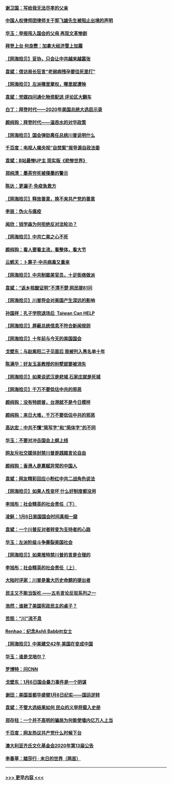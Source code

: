 #### [谢卫国：写给我无法尽孝的父亲](../pages/nsc993/n12720325.md?t=01292251) 
#### [中国人权律师团律师关于郭飞雄先生被阻止出境的声明](../pages/nsc993/n12720203.md?t=01292251) 
#### [华玉：举报闯入国会的父母 再现文革惨剧](../pages/nsc993/n12719070.md?t=01292251) 
#### [拜登上台 何良懋：加拿大经济雪上加霜](../pages/nsc993/n12718943.md?t=01292251) 
#### [【网海拾贝】妥协，只会让中共越来越嚣张](../pages/nsc993/n12717392.md?t=01292251) 
#### [袁斌：信访局长狂言“老弱病残孕要往死里打”](../pages/nsc993/n12717343.md?t=01292251) 
#### [【网海拾贝】左派哪里掌权，哪里就遭殃](../pages/nsc993/n12715009.md?t=01292251) 
#### [袁斌：党媒四问通化物资配送 评论区大翻车](../pages/nsc993/n12714950.md?t=01292251) 
#### [白丁：拜登时代——2020年美国总统大选启示录](../pages/nsc993/n12714920.md?t=01292251) 
#### [颜纯钩：拜登时代——温吞水的对华政策](../pages/nsc993/n12713245.md?t=01292251) 
#### [【网海拾贝】国会弹劾离任总统川普说明什么](../pages/nsc993/n12712816.md?t=01292251) 
#### [千百度：电视人揭央视“自焚案”报导源自政法委](../pages/nsc993/n12709760.md?t=01292251) 
#### [袁斌：B站最惨UP主 现实版《悲惨世界》](../pages/nsc993/n12709686.md?t=01292251) 
#### [郑纯清：墨茶穷死被搽墨的警示](../pages/nsc993/n12709262.md?t=01292251) 
#### [陈达：更漏子·免疫急救方](../pages/nsc993/n12709244.md?t=01292251) 
#### [【网海拾贝】释放善意，换不来共产党的善意](../pages/nsc993/n12708361.md?t=01292251) 
#### [李辰：伪火与瘟疫](../pages/nsc993/n12707981.md?t=01292251) 
#### [闻欣：钱学森为何拒绝反对法轮功？](../pages/nsc993/n12707407.md?t=01292251) 
#### [【网海拾贝】中共亡美之心不死](../pages/nsc993/n12707621.md?t=01292251) 
#### [颜纯钩：看人要看主流，看整体，看大节](../pages/nsc993/n12707536.md?t=01292251) 
#### [云鹤天：卜算子‧中共病毒又重来](../pages/nsc993/n12707408.md?t=01292251) 
#### [【网海拾贝】中共制裁美官员，十足街痞做派](../pages/nsc993/n12705115.md?t=01292251) 
#### [袁斌：“返乡核酸证明”不清不楚 网民提81问](../pages/nsc993/n12704982.md?t=01292251) 
#### [【网海拾贝】川普将会对美国产生深远的影响](../pages/nsc993/n12703045.md?t=01292251) 
#### [孙国祥：孔子学院退场后  Taiwan Can HELP](../pages/nsc993/n12702430.md?t=01292251) 
#### [【网海拾贝】屏蔽总统信息不符合新闻规则](../pages/nsc993/n12699998.md?t=01292251) 
#### [【网海拾贝】十年前与今天的美国国会](../pages/nsc993/n12696993.md?t=01292251) 
#### [戈壁东：与赵紫阳二子见面后 我被列入黑名单十年](../pages/nsc993/n12696215.md?t=01292251) 
#### [陈满华：好友玉圣教授的别墅就要被消失](../pages/nsc993/n12695411.md?t=01292251) 
#### [【网海拾贝】如果说武汉是悲城 石家庄就是死城](../pages/nsc993/n12694589.md?t=01292251) 
#### [【网海拾贝】千万不要低估中共的邪恶](../pages/nsc993/n12692771.md?t=01292251) 
#### [颜纯钩：没有特朗普，台港就不是今日模样](../pages/nsc993/n12692678.md?t=01292251) 
#### [颜纯钩：来日大难，千万不要低估中共的邪恶](../pages/nsc993/n12692080.md?t=01292251) 
#### [高达宏：中共不懂“简写字”和“简体字”的不同](../pages/nsc993/n12692068.md?t=01292251) 
#### [华玉：不要对冲击国会上纲上线](../pages/nsc993/n12689948.md?t=01292251) 
#### [网友斥社交媒体封禁川普是践踏言论自由](../pages/nsc993/n12687482.md?t=01292251) 
#### [颜纯钩：香港人是禀赋异常的中国人](../pages/nsc993/n12685142.md?t=01292251) 
#### [袁斌：网友精彩回应小粉红中共二战角色说法](../pages/nsc993/n12684994.md?t=01292251) 
#### [【网海拾贝】如果人性变坏 什么好制度都没用](../pages/nsc993/n12683000.md?t=01292251) 
#### [李旭彤：社会精英的社会责任（下）](../pages/nsc993/n12680604.md?t=01292251) 
#### [凌稣：1月6日美国国会时间真相一窥](../pages/nsc993/n12682780.md?t=01292251) 
#### [袁斌：一个川普反对者转变为支持者的心路](../pages/nsc993/n12682700.md?t=01292251) 
#### [华玉：左派阶级斗争撕裂美国社会](../pages/nsc993/n12681226.md?t=01292251) 
#### [【网海拾贝】如果推特禁川普的言是合理的](../pages/nsc993/n12681232.md?t=01292251) 
#### [李旭彤：社会精英的社会责任（上）](../pages/nsc993/n12680501.md?t=01292251) 
#### [大陆时评家：川普是重大历史命题的提出者](../pages/nsc993/n12679904.md?t=01292251) 
#### [民主又不能当饭吃 ——五毛言论反驳系列之一](../pages/nsc993/n12679877.md?t=01292251) 
#### [浩然：谁掀了美国宪政民主的桌子？](../pages/nsc993/n12679850.md?t=01292251) 
#### [苦胆：“川”流不息](../pages/nsc993/n12678388.md?t=01292251) 
#### [Renhao：纪念Ashli Babbitt女士](../pages/nsc993/n12678359.md?t=01292251) 
#### [【网海拾贝】中美建交42年 美国在变成中国](../pages/nsc993/n12678324.md?t=01292251) 
#### [华玉：谁是戈培尔？](../pages/nsc993/n12677515.md?t=01292251) 
#### [罗博特：问CNN](../pages/nsc993/n12677172.md?t=01292251) 
#### [戈壁东：1月6日国会暴力事件是一个阴谋](../pages/nsc993/n12674639.md?t=01292251) 
#### [谢田：美国首都华盛顿1月6日纪实——国运逆转](../pages/nsc993/n12673190.md?t=01292251) 
#### [袁斌：不管大选结果如何 民众的义举将载入史册](../pages/nsc993/n12672787.md?t=01292251) 
#### [郑存柱：一个并不高明的骗局为何能使墙内亿万人上当](../pages/nsc993/n12671449.md?t=01292251) 
#### [千百度：网友热议共产党什么时候下台](../pages/nsc993/n12670442.md?t=01292251) 
#### [澳大利亚齐氏文化基金会2020年第13届公告](../pages/nsc993/n12670273.md?t=01292251) 
#### [李春草：踏莎行 · 末日的世界（两首）](../pages/nsc993/n12670253.md?t=01292251) 

----
#### [ >>> 更早内容 <<< ](../indexes/nsc993-earlier.md)
